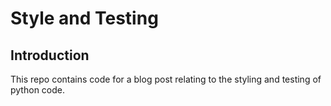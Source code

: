 # Style and Testing

## Introduction
This repo contains code for a blog post relating to the styling and testing of python code.
